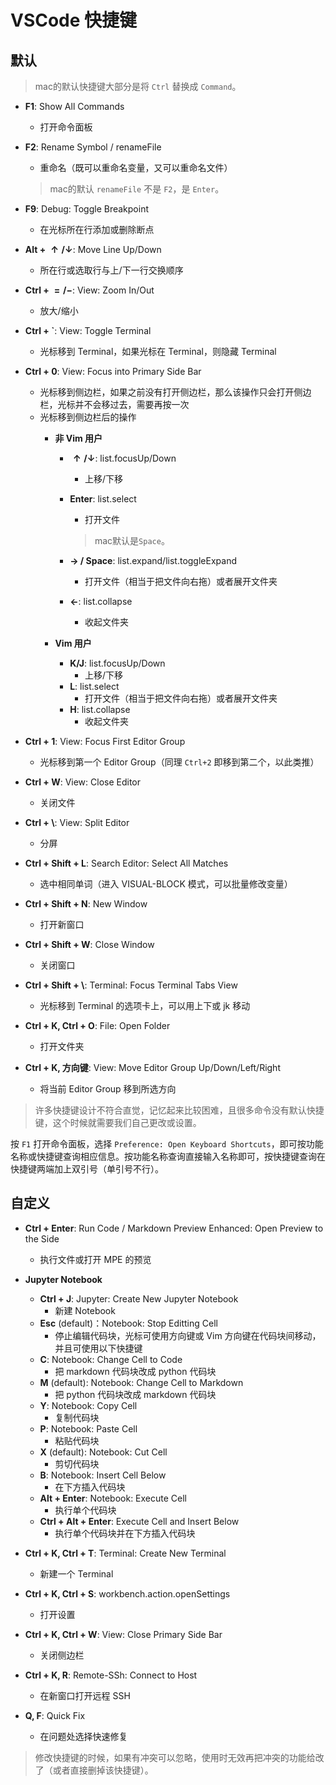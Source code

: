 # VSCode 快捷键

## 默认

> mac的默认快捷键大部分是将 `Ctrl` 替换成 `Command`。

- **F1**: Show All Commands
  - 打开命令面板
- **F2**: Rename Symbol / renameFile
  - 重命名（既可以重命名变量，又可以重命名文件）

  > mac的默认 `renameFile` 不是 `F2`，是 `Enter`。

- **F9**: Debug: Toggle Breakpoint
  - 在光标所在行添加或删除断点
- **Alt + $\bm{\uparrow / \downarrow}$**: Move Line Up/Down
  - 所在行或选取行与上/下一行交换顺序
- **Ctrl + $\bm{= / -}$**: View: Zoom In/Out
  - 放大/缩小
- **Ctrl + `**: View: Toggle Terminal
  - 光标移到 Terminal，如果光标在 Terminal，则隐藏 Terminal
- **Ctrl + 0**: View: Focus into Primary Side Bar
  - 光标移到侧边栏，如果之前没有打开侧边栏，那么该操作只会打开侧边栏，光标并不会移过去，需要再按一次
  - 光标移到侧边栏后的操作
    - **非 Vim 用户**
      - **$\bm{\uparrow / \downarrow}$**: list.focusUp/Down 
        - 上移/下移
      - **Enter**: list.select
        - 打开文件

        > mac默认是`Space`。

      - **$\bm{\rightarrow}$ / Space**: list.expand/list.toggleExpand
        - 打开文件（相当于把文件向右拖）或者展开文件夹
      - **$\bm{\leftarrow}$**: list.collapse
        - 收起文件夹

    - **Vim 用户**
      - **K/J**: list.focusUp/Down
        - 上移/下移 
      - **L**: list.select
        - 打开文件（相当于把文件向右拖）或者展开文件夹
      - **H**: list.collapse
        - 收起文件夹
- **Ctrl + 1**: View: Focus First Editor Group
  - 光标移到第一个 Editor Group（同理 `Ctrl+2` 即移到第二个，以此类推）
- **Ctrl + W**: View: Close Editor
  - 关闭文件
- **Ctrl + \\**: View: Split Editor
  - 分屏
- **Ctrl + Shift + L**: Search Editor: Select All Matches
  - 选中相同单词（进入 VISUAL-BLOCK 模式，可以批量修改变量）
- **Ctrl + Shift + N**: New Window
  - 打开新窗口
- **Ctrl + Shift + W**: Close Window
  - 关闭窗口
- **Ctrl + Shift + \\**: Terminal: Focus Terminal Tabs View
  - 光标移到 Terminal 的选项卡上，可以用上下或 jk 移动
- **Ctrl + K, Ctrl + O**: File: Open Folder
  - 打开文件夹
- **Ctrl + K, 方向键**: View: Move Editor Group Up/Down/Left/Right
  - 将当前 Editor Group 移到所选方向

> 许多快捷键设计不符合直觉，记忆起来比较困难，且很多命令没有默认快捷键，这个时候就需要我们自己更改或设置。

按 `F1` 打开命令面板，选择 `Preference: Open Keyboard Shortcuts`，即可按功能名称或快捷键查询相应信息。按功能名称查询直接输入名称即可，按快捷键查询在快捷键两端加上双引号（单引号不行）。

## 自定义

- **Ctrl + Enter**: Run Code / Markdown Preview Enhanced: Open Preview to the Side
  - 执行文件或打开 MPE 的预览
- **Jupyter Notebook**
  - **Ctrl + J**: Jupyter: Create New Jupyter Notebook
    - 新建 Notebook
  - **Esc** (default)：Notebook: Stop Editting Cell
    - 停止编辑代码块，光标可使用方向键或 Vim 方向键在代码块间移动，并且可使用以下快捷键
  - **C**: Notebook: Change Cell to Code
    - 把 markdown 代码块改成 python 代码块
  - **M** (default): Notebook: Change Cell to Markdown
    - 把 python 代码块改成 markdown 代码块
  - **Y**: Notebook: Copy Cell
    - 复制代码块
  - **P**: Notebook: Paste Cell
    - 粘贴代码块
  - **X** (default): Notebook: Cut Cell
    - 剪切代码块
  - **B**: Notebook: Insert Cell Below
    - 在下方插入代码块
  - **Alt + Enter**: Notebook: Execute Cell
    - 执行单个代码块
  - **Ctrl + Alt + Enter**: Execute Cell and Insert Below
    - 执行单个代码块并在下方插入代码块

- **Ctrl + K, Ctrl + T**: Terminal: Create New Terminal
  - 新建一个 Terminal
- **Ctrl + K, Ctrl + S**: workbench.action.openSettings
  - 打开设置
- **Ctrl + K, Ctrl + W**: View: Close Primary Side Bar
  - 关闭侧边栏
- **Ctrl + K, R**: Remote-SSh: Connect to Host
  - 在新窗口打开远程 SSH
- **Q, F**: Quick Fix
  - 在问题处选择快速修复

> 修改快捷键的时候，如果有冲突可以忽略，使用时无效再把冲突的功能给改了（或者直接删掉该快捷键）。
